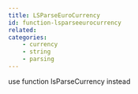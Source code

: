 ```yaml
---
title: LSParseEuroCurrency
id: function-lsparseeurocurrency
related:
categories:
    - currency
    - string
    - parsing
---
```


use function lsParseCurrency instead